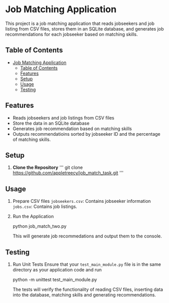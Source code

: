 # Job Matching Application

This project is a job matching application that reads jobseekers and job listing from CSV files, stores them in an SQLite database, and generates job recommendations for each jobseeker based on matching skills.

## Table of Contents

- [Job Matching Application](#job-matching-application)
  - [Table of Contents](#table-of-contents)
  - [Features](#features)
  - [Setup](#setup)
  - [Usage](#usage)
  - [Testing](#testing)

## Features

- Reads jobseekers and job listings from CSV files
- Store the data in an SQLite database
- Generates job recommendation based on matching skills
- Outputs recommendatioins sorted by jobseeker ID and the percentage of matching skills.

## Setup

1. **Clone the Repository**
   '''
   git clone https://github.com/appletreecy/job_match_task.git
   '''

## Usage

1. Prepare CSV files
   `jobseekers.csv`: Contains jobseeker information
   `jobs.csv`: Contains job listings.

2. Run the Application

   python job_match_two.py

   This will generate job recommedations and output them to the console.

## Testing

1. Run Unit Tests
   Ensure that your `test_main_module.py` file is in the same directory as your application code and run

   python -m unittest test_main_module.py

   The tests will verify the functionality of reading CSV files, inserting data into the database, matching skills and generating recommendations.
